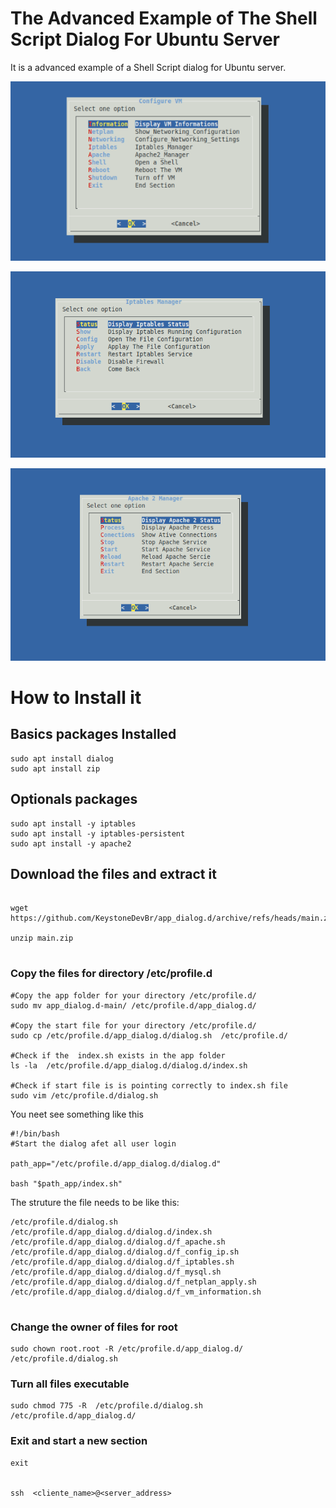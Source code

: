 # The Advanced Example of The Shell Script Dialog For Ubuntu Server

It is a advanced  example of a Shell Script dialog for Ubuntu server.

![](./imags/dialog_advanced.png)

![](./imags/iptables_screen.png)

![](./imags/apache_screen.png)

# How to Install it
## Basics packages Installed

```
sudo apt install dialog
sudo apt install zip
```

## Optionals packages
```
sudo apt install -y iptables
sudo apt install -y iptables-persistent
sudo apt install -y apache2

```


## Download the files and extract it
```

wget https://github.com/KeystoneDevBr/app_dialog.d/archive/refs/heads/main.zip

unzip main.zip 


```
### Copy the files for directory /etc/profile.d

```
#Copy the app folder for your directory /etc/profile.d/ 
sudo mv app_dialog.d-main/ /etc/profile.d/app_dialog.d/

#Copy the start file for your directory /etc/profile.d/
sudo cp /etc/profile.d/app_dialog.d/dialog.sh  /etc/profile.d/

#Check if the  index.sh exists in the app folder 
ls -la  /etc/profile.d/app_dialog.d/dialog.d/index.sh

#Check if start file is is pointing correctly to index.sh file
sudo vim /etc/profile.d/dialog.sh

```

You neet see something like this


```
#!/bin/bash
#Start the dialog afet all user login

path_app="/etc/profile.d/app_dialog.d/dialog.d"

bash "$path_app/index.sh"

```

The struture the file needs to be like this:

```
/etc/profile.d/dialog.sh
/etc/profile.d/app_dialog.d/dialog.d/index.sh
/etc/profile.d/app_dialog.d/dialog.d/f_apache.sh
/etc/profile.d/app_dialog.d/dialog.d/f_config_ip.sh
/etc/profile.d/app_dialog.d/dialog.d/f_iptables.sh
/etc/profile.d/app_dialog.d/dialog.d/f_mysql.sh
/etc/profile.d/app_dialog.d/dialog.d/f_netplan_apply.sh
/etc/profile.d/app_dialog.d/dialog.d/f_vm_information.sh


```

### Change the owner of files for root

```
sudo chown root.root -R /etc/profile.d/app_dialog.d/ /etc/profile.d/dialog.sh

```

### Turn all files executable

```
sudo chmod 775 -R  /etc/profile.d/dialog.sh /etc/profile.d/app_dialog.d/

```

### Exit and start a new section
```
exit


ssh  <cliente_name>@<server_address>

```
```
